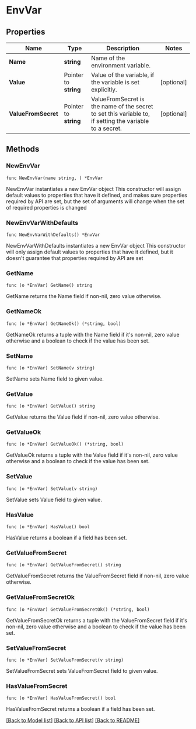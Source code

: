 # EnvVar

## Properties

Name | Type | Description | Notes
------------ | ------------- | ------------- | -------------
**Name** | **string** | Name of the environment variable. | 
**Value** | Pointer to **string** | Value of the variable, if the variable is set explicitly. | [optional] 
**ValueFromSecret** | Pointer to **string** | ValueFromSecret is the name of the secret to set this variable to, if setting the variable to a secret. | [optional] 

## Methods

### NewEnvVar

`func NewEnvVar(name string, ) *EnvVar`

NewEnvVar instantiates a new EnvVar object
This constructor will assign default values to properties that have it defined,
and makes sure properties required by API are set, but the set of arguments
will change when the set of required properties is changed

### NewEnvVarWithDefaults

`func NewEnvVarWithDefaults() *EnvVar`

NewEnvVarWithDefaults instantiates a new EnvVar object
This constructor will only assign default values to properties that have it defined,
but it doesn't guarantee that properties required by API are set

### GetName

`func (o *EnvVar) GetName() string`

GetName returns the Name field if non-nil, zero value otherwise.

### GetNameOk

`func (o *EnvVar) GetNameOk() (*string, bool)`

GetNameOk returns a tuple with the Name field if it's non-nil, zero value otherwise
and a boolean to check if the value has been set.

### SetName

`func (o *EnvVar) SetName(v string)`

SetName sets Name field to given value.


### GetValue

`func (o *EnvVar) GetValue() string`

GetValue returns the Value field if non-nil, zero value otherwise.

### GetValueOk

`func (o *EnvVar) GetValueOk() (*string, bool)`

GetValueOk returns a tuple with the Value field if it's non-nil, zero value otherwise
and a boolean to check if the value has been set.

### SetValue

`func (o *EnvVar) SetValue(v string)`

SetValue sets Value field to given value.

### HasValue

`func (o *EnvVar) HasValue() bool`

HasValue returns a boolean if a field has been set.

### GetValueFromSecret

`func (o *EnvVar) GetValueFromSecret() string`

GetValueFromSecret returns the ValueFromSecret field if non-nil, zero value otherwise.

### GetValueFromSecretOk

`func (o *EnvVar) GetValueFromSecretOk() (*string, bool)`

GetValueFromSecretOk returns a tuple with the ValueFromSecret field if it's non-nil, zero value otherwise
and a boolean to check if the value has been set.

### SetValueFromSecret

`func (o *EnvVar) SetValueFromSecret(v string)`

SetValueFromSecret sets ValueFromSecret field to given value.

### HasValueFromSecret

`func (o *EnvVar) HasValueFromSecret() bool`

HasValueFromSecret returns a boolean if a field has been set.


[[Back to Model list]](../README.md#documentation-for-models) [[Back to API list]](../README.md#documentation-for-api-endpoints) [[Back to README]](../README.md)


